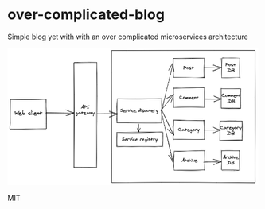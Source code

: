 # over-complicated-blog

Simple blog yet with with an over complicated microservices architecture

![alt text](/docs/over-complicated-blog.png "architecture diagram")

MIT
